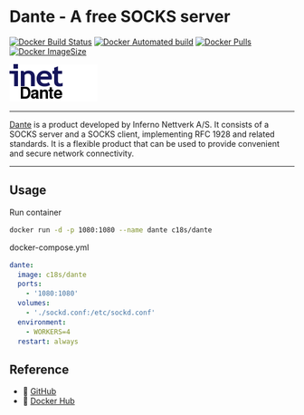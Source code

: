# Dante - A free SOCKS server

[![Docker Build Status](https://img.shields.io/docker/build/c18s/dante.svg)][dockerhub_build]
[![Docker Automated build](https://img.shields.io/docker/automated/c18s/dante.svg)][dockerhub]
[![Docker Pulls](https://img.shields.io/docker/pulls/c18s/dante.svg)][dockerhub]
[![Docker ImageSize](https://images.microbadger.com/badges/image/c18s/dante.svg)][dockerhub_tag]

![Dante](https://raw.githubusercontent.com/c18s/Dockerfiles/master/dante/logo.png)

---

[Dante][1] is a product developed by Inferno Nettverk A/S. It consists of a
SOCKS server and a SOCKS client, implementing RFC 1928 and related standards.
It is a flexible product that can be used to provide convenient and secure
network connectivity.

---

## Usage

Run container

```bash
docker run -d -p 1080:1080 --name dante c18s/dante
```

docker-compose.yml

```yaml
dante:
  image: c18s/dante
  ports:
    - '1080:1080'
  volumes:
    - './sockd.conf:/etc/sockd.conf'
  environment:
    - WORKERS=4
  restart: always
```

## Reference

- 🐛 [GitHub][github]
- 🐳 [Docker Hub][dockerhub]

[1]: http://www.inet.no/dante/index.html
[dockerhub]: https://hub.docker.com/r/c18s/dante/
[dockerhub_tag]: https://hub.docker.com/r/c18s/dante/tags/
[dockerhub_build]: https://hub.docker.com/r/c18s/dante/builds/
[github]: https://github.com/c18s/Dockerfiles/tree/master/dante/

